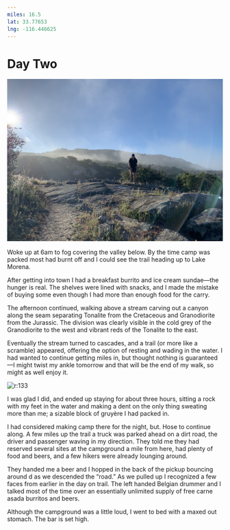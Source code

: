```yaml
---
miles: 16.5
lat: 33.77653
lng: -116.446625
---
```


# Day Two

![r:75](2019-04-20.JPG)

Woke up at 6am to fog covering the valley below. By the time camp was packed most had burnt off and I could see the trail heading up to Lake Morena.

After getting into town I had a breakfast burrito and ice cream sundae—the hunger is real. The shelves were lined with snacks, and I made the mistake of buying some even though I had more than enough food for the carry.

<!-- more -->

The afternoon continued, walking above a stream carving out a canyon along the seam separating Tonalite from the Cretaceous and Granodiorite from the Jurassic. The division was clearly visible in the cold grey of the Granodiorite to the west and vibrant reds of the Tonalite to the east.

Eventually the stream turned to cascades, and a trail (or more like a scramble) appeared, offering the option of resting and wading in the water. I had wanted to continue getting miles in, but thought nothing is guaranteed—I might twist my ankle tomorrow and that will be the end of my walk, so might as well enjoy it.

![r:133](2019-04-20-2.jpg)

I was glad I did, and ended up staying for about three hours, sitting a rock with my feet in the water and making a dent on the only thing sweating more than me; a sizable block of gruyère I had packed in.

I had considered making camp there for the night, but. Hose to continue along. A few miles up the trail a truck was parked ahead on a dirt road, the driver and passenger waving in my direction. They told me they had reserved several sites at the campground a mile from here, had plenty of food and beers, and a few hikers were already lounging around.

They handed me a beer and I hopped in the back of the pickup bouncing around d as we descended the “road.” As we pulled up I recognized a few faces from earlier in the day on trail. The left handed Belgian drummer and I talked most of the time over an essentially unlimited supply of free carne asada burritos and beers.

Although the campground was a little loud, I went to bed with a maxed out stomach. The bar is set high.

